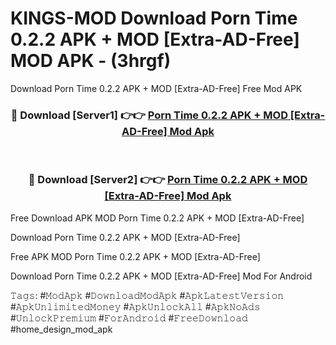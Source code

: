 # KINGS-MOD Download Porn Time 0.2.2 APK + MOD [Extra-AD-Free] MOD APK - (3hrgf)
Download Porn Time 0.2.2 APK + MOD [Extra-AD-Free] Free Mod APK

<div align="center">
<h3>🔴 Download [Server1] 👉👉 <a href="https://apk-comot.site?title=Porn_Time_0.2.2_APK_+_MOD_[Extra-AD-Free]">Porn Time 0.2.2 APK + MOD [Extra-AD-Free] Mod Apk</a></h3><br>

<h3>🔴 Download [Server2] 👉👉 <a href="https://apk-comot.site?title=Porn_Time_0.2.2_APK_+_MOD_[Extra-AD-Free]">Porn Time 0.2.2 APK + MOD [Extra-AD-Free] Mod Apk</a></h3>
</div>


Free Download APK MOD Porn Time 0.2.2 APK + MOD [Extra-AD-Free]

Download Porn Time 0.2.2 APK + MOD [Extra-AD-Free] 

Free APK MOD Porn Time 0.2.2 APK + MOD [Extra-AD-Free] 

Download Porn Time 0.2.2 APK + MOD [Extra-AD-Free] Mod For Android

𝚃𝚊𝚐𝚜: #𝙼𝚘𝚍𝙰𝚙𝚔 #𝙳𝚘𝚠𝚗𝚕𝚘𝚊𝚍𝙼𝚘𝚍𝙰𝚙𝚔 #𝙰𝚙𝚔𝙻𝚊𝚝𝚎𝚜𝚝𝚅𝚎𝚛𝚜𝚒𝚘𝚗 #𝙰𝚙𝚔𝚄𝚗𝚕𝚒𝚖𝚒𝚝𝚎𝚍𝙼𝚘𝚗𝚎𝚢 #𝙰𝚙𝚔𝚄𝚗𝚕𝚘𝚌𝚔𝙰𝚕𝚕 #𝙰𝚙𝚔𝙽𝚘𝙰𝚍𝚜 #𝚄𝚗𝚕𝚘𝚌𝚔𝙿𝚛𝚎𝚖𝚒𝚞𝚖 #𝙵𝚘𝚛𝙰𝚗𝚍𝚛𝚘𝚒𝚍 #𝙵𝚛𝚎𝚎𝙳𝚘𝚠𝚗𝚕𝚘𝚊𝚍 #home_design_mod_apk